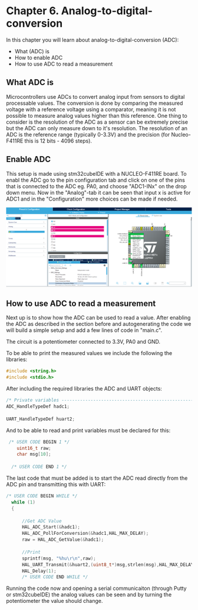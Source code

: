 # Chapter 6. Analog-to-digital-conversion
In this chapter you will learn about analog-to-digital-conversion (ADC):

- What (ADC) is
- How to enable ADC 
- How to use ADC to read a measurement

## What ADC is 
Microcontrollers use ADCs to convert analog input from sensors to digital processable values.
The conversion is done by comparing the measured voltage with a reference voltage using a comparator, meaning it is not possible to measure analog values higher than this reference. One thing to consider is the resolution of the ADC as a sensor can be extremely precise but the ADC can only measure down to it's resolution. The resolution of an ADC is the reference range (typically 0-3.3V) and the precision (for Nucleo-F411RE this is 12 bits - 4096 steps).

## Enable ADC
This setup is made using stm32cubeIDE with a NUCLEO-F411RE board. To enabl the ADC go to the pin configuration tab and click on one of the pins that is connected to the ADC eg. PA0, and choose "ADC1-INx" on the drop down menu. Now in the "Analog"-tab it can be seen that input x is active for ADC1 and in the "Configuration" more choices can be made if needed.
<p align="center">
    <img src = "EnableADC0.png"width="800">
</p>


## How to use ADC to read a measurement
Next up is to show how the ADC can be used to read a value. After enabling the ADC as described in the section before and autogenerating the code we will build a simple setup and add a few lines of code in "main.c".

The circuit is a potentiometer connected to 3.3V, PA0 and GND.

To be able to print the measured values we include the following the libraries:

```c
#include <string.h>
#include <stdio.h>
```

After including the required libraries the ADC and UART objects:

```c
/* Private variables ---------------------------------------------------------*/
ADC_HandleTypeDef hadc1;

UART_HandleTypeDef huart2;
```
And to be able to read and print variables must be declared for this:

```c
 /* USER CODE BEGIN 1 */
	uint16_t raw;
	char msg[10];

  /* USER CODE END 1 */
```
The last code that must be added is to start the ADC read directly from the ADC pin and transmitting this with UART:

```c
/* USER CODE BEGIN WHILE */
  while (1)
  {

	  //Get ADC Value
	  HAL_ADC_Start(&hadc1);
	  HAL_ADC_PollForConversion(&hadc1,HAL_MAX_DELAY);
	  raw = HAL_ADC_GetValue(&hadc1);

	  //Print
	  sprintf(msg, "%hu\r\n",raw);
	  HAL_UART_Transmit(&huart2,(uint8_t*)msg,strlen(msg),HAL_MAX_DELAY);
	  HAL_Delay(1);
	  /* USER CODE END WHILE */
```
Running the code now and opening a serial communicaiton (through Putty or stm32cubeIDE) the analog values can be seen and by turning the potentiometer the value should change.